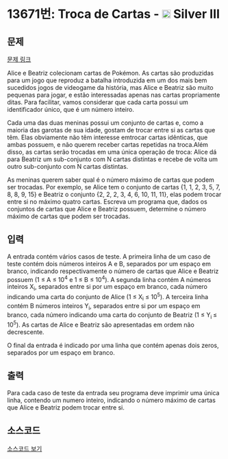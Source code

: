 # 13671번: Troca de Cartas - <img src="https://static.solved.ac/tier_small/8.svg" style="height:20px" /> Silver III

<!-- performance -->

<!-- 문제 제출 후 깃허브에 푸시를 했을 때 제출한 코드의 성능이 입력될 공간입니다.-->

<!-- end -->

## 문제

[문제 링크](https://boj.kr/13671)


<p>Alice e Beatriz colecionam cartas de Pokémon. As cartas são produzidas para um jogo que reproduz a batalha introduzida em um dos mais bem sucedidos jogos de videogame da história, mas Alice e Beatriz são muito pequenas para jogar, e estão interessadas apenas nas cartas propriamente ditas. Para facilitar, vamos considerar que cada carta possui um identificador único, que é um número inteiro.</p>

<p>Cada uma das duas meninas possui um conjunto de cartas e, como a maioria das garotas de sua idade, gostam de trocar entre si as cartas que têm. Elas obviamente não têm interesse emtrocar cartas idênticas, que ambas possuem, e não querem receber cartas repetidas na troca.Além disso, as cartas serão trocadas em uma única operação de troca: Alice dá para Beatriz um sub-conjunto com N cartas distintas e recebe de volta um outro sub-conjunto com N cartas distintas.</p>

<p>As meninas querem saber qual é o número máximo de cartas que podem ser trocadas. Por exemplo, se Alice tem o conjunto de cartas {1, 1, 2, 3, 5, 7, 8, 8, 9, 15} e Beatriz o conjunto {2, 2, 2, 3, 4, 6, 10, 11, 11}, elas podem trocar entre si no máximo quatro cartas. Escreva um programa que, dados os conjuntos de cartas que Alice e Beatriz possuem, determine o número máximo de cartas que podem ser trocadas.</p>



## 입력


<p>A entrada contém vários casos de teste. A primeira linha de um caso de teste contém dois números inteiros A e B, separados por um espaço em branco, indicando respectivamente o número de cartas que Alice e Beatriz possuem (1 ≤ A ≤ 10<sup>4</sup>&nbsp;e 1 ≤ B ≤ 10<sup>4</sup>). A segunda linha contém A números inteiros X<sub>i</sub>, separados entre si por um espaço em branco, cada número indicando uma carta do conjunto de Alice (1 ≤ X<sub>i</sub>&nbsp;≤ 10<sup>5</sup>). A terceira linha contém B números inteiros Y<sub>i</sub>, separados entre si por um espaço em branco, cada número indicando uma carta do conjunto de Beatriz (1 ≤ Y<sub>i&nbsp;</sub>≤ 10<sup>5</sup>). As cartas de Alice e Beatriz são apresentadas em ordem não decrescente.</p>

<p>O final da entrada é indicado por uma linha que contém apenas dois zeros, separados por um espaço em branco.</p>



## 출력


<p>Para cada caso de teste da entrada seu programa deve imprimir uma única linha, contendo um numero inteiro, indicando o número máximo de cartas que Alice e Beatriz podem trocar entre si.</p>



## 소스코드

[소스코드 보기](Troca%20de%20Cartas.py)